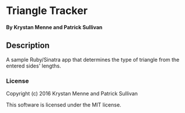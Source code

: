 # Triangle Tracker

#### By Krystan Menne and Patrick Sullivan

## Description
A sample Ruby/Sinatra app that determines the type of triangle from the entered sides' lengths.

### License

Copyright (c) 2016 Krystan Menne and Patrick Sullivan

This software is licensed under the MIT license.
